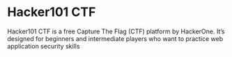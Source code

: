 # Hacker101 CTF 
Hacker101 CTF is a free Capture The Flag (CTF) platform by HackerOne. It’s designed for beginners and intermediate players who want to practice web application security skills
